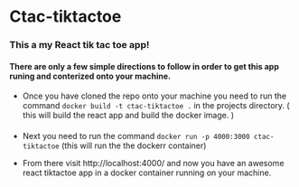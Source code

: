 # Ctac-tiktactoe

### This a my React tik tac toe app!

#### There are only a few simple directions to follow in order to get this app runing and conterized onto your machine.

- Once you have cloned the repo onto your machine you need to run the command ``` docker build -t ctac-tiktactoe . ``` in the projects directory. ( this will build the react app and build the docker image. )
####
- Next you need to run the command ``` docker run -p 4000:3000 ctac-tiktactoe ``` (this will run the the dockerr container)

- From there visit http://localhost:4000/ and now you have an awesome react tiktactoe app in a docker container running on your machine.
